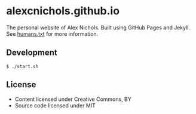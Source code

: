 # alexcnichols.github.io

The personal website of Alex Nichols. Built using GitHub Pages and Jekyll. See [humans.txt](https://alexcnichols.github.io/humans.txt) for more information.

## Development

```
$ ./start.sh
```

## License

* Content licensed under Creative Commons, BY
* Source code licensed under MIT

